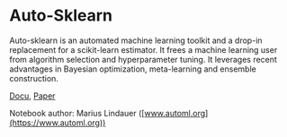 # Auto-Sklearn

Auto-sklearn is an automated machine learning toolkit and a drop-in replacement for a scikit-learn estimator.
It frees a machine learning user from algorithm selection and hyperparameter tuning. It leverages recent advantages in Bayesian optimization, meta-learning and ensemble construction.

[Docu](https://automl.github.io/auto-sklearn/master/),
[Paper](https://papers.nips.cc/paper/5872-efficient-and-robust-automated-machine-learning)

Notebook author: Marius Lindauer ([www.automl.org](https://www.automl.org))
